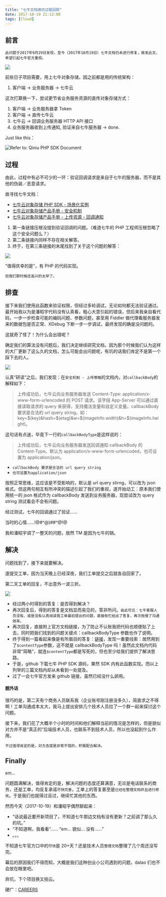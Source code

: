 ```yaml
---
title: "七牛文档填坑过程回顾"
date: 2017-10-19 21:12:08
tags: [Cloud]
---
```


## 前言

`此问题于2017年9月29日发现，至今（2017年10月19日）七牛文档仍未进行修复，故发此文，希望引起七牛官方重视。`

![](/images/legacy/5b73a5b25cc74.png)

前些日子项目需要，用上七牛对象存储，因之前都是用的传统架构：

1.  客户端 -> 业务服务器 -> 七牛云

这次打算换一下，尝试更节省业务服务资源的直传对象存储方式：

1.  客户端 -> 业务服务器拿 Token
2.  客户端 -> 直传七牛云
3.  七牛云 -> 回调业务服务器 HTTP API 接口
4.  业务服务器收到上传通知, 验证来自七牛服务器 -> done.

Just like this：

![Refer to: Qiniu PHP SDK Document](/images/legacy/5b73a5b5c4cbf.png)

## 过程

由此，过程中有必不可少的一环：验证回调请求是来自于七牛的服务器，而不是其他的伪装／恶意请求。

故寻找七牛文档：

*   [七牛云对象存储 PHP SDK - 场景化实例](https://developer.qiniu.com/kodo/sdk/1241/php#3)
*   [七牛云对象存储产品手册 - 安全机制](https://developer.qiniu.com/kodo/manual/1644/security)
*   [七牛云对象存储产品手册 - 上传资源 - 回调通知](https://developer.qiniu.com/kodo/manual/1653/callback)

1.  第一条链接压根没提到验证回调的问题。（难道七牛的 PHP 工程师压根忽略了这个安全问题么？）
2.  第二条链接内同样不存在相关解答。
3.  终于，在第三条链接的末尾找到了关于这个问题的解答：

![](/images/legacy/5b73a5baaeb78.png)

“值得庆幸的是”，有 PHP 的代码实现。

`但我们那时候还高兴的太早了。`

## 排查

接下来我们使用此函数来验证权限，但经过多轮调试，无论如何都无法验证通过。最开始我以为是潘昭宇代码没有认真看，粗心大意引起的错误，但后来我亲自看代码，一步一步检查可能的编码问题、参数问题，甚至用 Fiddler 做代理看服务器发来的数据包是否正常、XDebug 下断一步一步调试，最终发现的确是没问题的。

这就奇了怪了！为什么会出错呢？

确定我们的算法没有问题后，我们决定继续研究文档，因为那个时候我们认为这样的大厂更新了这么久的文档，怎么可能会出问题呢，有坑的话我们肯定不是第一个踩下去的人。

![](/images/legacy/5b73a5bec150e.png)

认真“研读”之后，我们发现：在`安全机制 - 上传策略`的文档内，对`callbackBody`的解释如下：

> 上传成功后，七牛云向业务服务器发送 Content-Type: application/x-www-form-urlencoded 的 POST 请求。该字段 App-Server 可以通过直接读取请求的 query 来获得，支持魔法变量和自定义变量。callbackBody 要求是合法的 url query string。如：key=$(key)&hash=$(etag)&w=$(imageInfo.width)&h=$(imageInfo.height)。

这句话有点迷，毕竟下一行的`callbackBodyType`是这样说的：

> 上传成功后，七牛云向业务服务器发送回调通知 callbackBody 的 Content-Type。默认为 application/x-www-form-urlencoded，也可设置为 application/json。

*   `callbackBody 要求是合法的 url query string`
*   `也可设置为application/json`

按照正常思维，这应该是不受影响的，默认是 url query stirng，可以改为 json 格式。但这两句相互有所冲突的描述引起了我们的重视，遂开始动工：原本我们使用统一的 json 格式作为 callbackBody 发送到业务服务器，现尝试改为 query string 测试看会不会有问题。

经过测试，七牛的回调通过了验证……

当时的心情……!@#^@)##^@!@

我和潘昭宇调了一整天的问题，居然 TM 是因为七牛的锅。

## 解决

问题找到了，接下来就要解决。

遂提交工单，因为当天晚上已经深夜，我们工单提交之后就各自回家了。

第二天工单的回复，不出意外一波三折。

![](/images/legacy/5b73a5c62ed83.jpg)

*   经过两小时得到的答复：是否得到解决？
*   再次回复后，得到的答复是文档显而易见的，答非所问。`由此可见：七牛客服人员没有、或是没有认真阅读我工单最初提出的问题，直接匆忙给出了答复，再次拖慢了沟通效率。`
*   再次回复，直接附上官方文档链接，为了防止不认账我把代码也顺便贴了上去，同时把我们找到的问题关键点：callbackBodyType 参数也作了说明。
*   终于得到一篇看起来像是有所眉目的答复：[链接](https://developer.qiniu.com/kodo/kb/1409/seven-cattle-callback-and-callback-authentication)，发现一重要线索：居然用到了`$contentType`参数，这不就是 callbackBodyType 吗！虽然此文档内代码非常“简略”，就连`$contentType`都是写死的，但也至少给我们提供了解决思路。
*   于是，github 下载七牛 PHP SDK 源码，果然 SDK 内有此函数实现。而以上列举的三篇文档内却从未看到一处提及。
*   过了一会七牛官方发来 github 链接，虽然已经没什么卵用。

#### 题外话

很巧的是，第二天有个商务人员联系我（企业账号刚注册没多久），简直求之不得啊！工单沟通成本太大，我马上提出安排几个技术人员拉了一个群一起来探讨这个问题。

接下来，我们花了大概半个小时的时间和他们解释当前的情况是怎样的，但是貌似对方并不是“真正的”后端技术人员，也联系不到技术人员，所以也没起到什么作用。

`不过值得肯定的是，对方态度是非常不错的，积极配合解决。`

## Finally

em...

问题圆满解决，值得肯定的是，解决问题的态度还算满意，无论是电话联系的商务，还是工单，均反复承诺`尽快完善`，工单上的答复甚至是`已经在整理文档并且进行修改`。于是我们也就得过且过，继续忙其他的东西。

然而今天（2017-10-19）和潘昭宇偶然聊起来：

*   “话说最近要开新项目了，不知道七牛那边文档有没有更新？之前调了那么久的坑。”
*   “不知道啊，我看看”…… “em... 貌似... 没有……”
*   。。。

不知道七牛官方口中的`尽快`是 20+天？还是技术人员`整理文档`整理了几个周还没写完。

幕后的原因我们不得而知，大概是我们这种创业小公司遇到的问题，dalao 们也不会放在眼里吧。

弃坑，下个项目换又拍云。

硬广：[CAREERS](http://join.jootu.net/)
